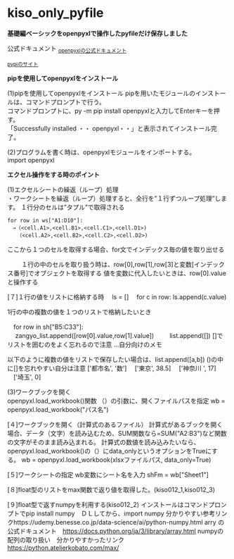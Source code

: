 # kiso_only_pyfile
**基礎編ベーシックをopenpyxlで操作したpyfileだけ保存しました**

公式ドキュメント
<sub>[openpyxlの公式ドキュメント](https://openpyxl.readthedocs.io/en/stable/)</sub>

<sub>[pypiのサイト](https://pypi.org/project/openpyxl/)</sub>

**pipを使用してopenpyxlをインストール**

(1)pipを使用してopenpyxlをインストール  pipを用いたモジュールのインストールは、コマンドプロンプトで行う。  
コマンドプロンプトに、py -m pip install openpyxlと入力してEnterキーを押す。  
「Successfully installed ・・ openpyxl・・」と表示されてインストール完了。  

(2)プログラムを書く時は、openpyxlモジュールをインポートする。  
import openpyxl  

**エクセル操作をする時のポイント**

(1)エクセルシートの繰返（ループ）処理  
・ワークシートを繰返（ループ）処理すると、全行を”１行ずつループ処理”します。
１行分のセルは”タプル”で取得される 
```
for row in ws["A1:D10"]:
　→（<cell.A1>,<cell.B1>,<cell.C1>,<cell.D1>)
   （<cell.A2>,<cell.B2>,<cell.C2>,<cell.D2>)
```
 
 ここから１つのセルを取得する場合、for文でインデックス毎の値を取り出せる

　　
 １行の中のセルを取り扱う時は、row[0],row[1],row[3]と変数[インデックス番号]でオブジェクトを取得する
 値を変数に代入したいときは、row[0].valueと操作する

[７]１行の値をリストに格納する時
　ls = []
　for c in row:
      ls.append(c.value)

  1行の中の複数の値を１つのリストで格納したいとき

　for row in sh["B5:C33"]:
  　  zangyo_list.append([row[0].value,row[1].value])
 　　
  list.append([]) []でリストを囲むのをよく忘れるので注意 …自分向けのメモ
  
  以下のように複数の値をリストで保存したい場合は、list.append([a,b]) ()の中に[]を忘れやすい自分は注意
  ['都市名', '数']
　['東京', 38.5]
　['神奈川 ', 17]
　['埼玉', 0]



(3)ワークブックを開く  
openpyxl.load_workbook()関数 （）の引数に、開くファイルパスを指定
wb = openpyxl.load_workbook("パス名")

[４]ワークブックを開く（計算式のあるファイル）
計算式があるブックを開く場合、データ（文字）を読み込むため、SUM関数なら=SUM("A2:B3")など関数の文字がそのまま読み込まれる。
計算式の数値を読み込みたいなら、openpyxl.load_workbook()の（）にdata_onlyというオプションをTrueにする。
wb = openpyxl.load_workbook(xlsxファイルパス, data_only=True)

[５]ワークシートの指定
wb変数にシート名を入力
shFm = wb["Sheet1"]

[８]float型のリストをmax関数で返り値を取得した。(kiso012_1,kiso012_3)


[９]float型で返すnumpyを利用する(kiso012_2)
インストールはコマンドプロンプトでpip install numpy　ＤＬしてから、import numpy
分かりやすい参考リンクhttps://udemy.benesse.co.jp/data-science/ai/python-numpy.html
arry の公式ドキュメント　https://docs.python.org/ja/3/library/array.html
numpyの配列の取り扱い　分かりやすかったリンク　https://python.atelierkobato.com/max/






